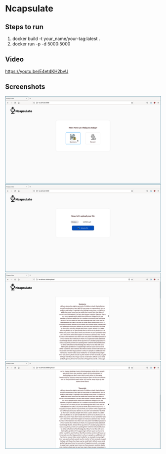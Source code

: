 # Ncapsulate
## Steps to run
 1) docker build -t your_name/your-tag:latest .
 2) docker run -p -d 5000:5000 

## Video
https://youtu.be/E4et4KH2bvU

## Screenshots
 ![image description](screenshots/1.png)
 ![image description](screenshots/2.png)
 ![image description](screenshots/3.png)
 ![image description](screenshots/4.png)
